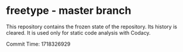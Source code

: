 # freetype - master branch

This repository contains the frozen state of the repository.
Its history is cleared. It is used only for static code
analysis with Codacy.

Commit Time: 1718326929